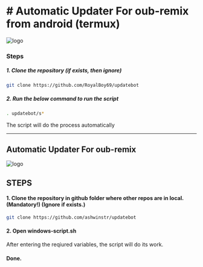 # # Automatic Updater For oub-remix from android (termux)


![logo](https://telegra.ph/file/5d7ae2ff8065f57ee5e4b.jpg)



### Steps

##### 1. Clone the repository (if exists, then ignore)

```bash
git clone https://github.com/RoyalBoy69/updatebot
```

##### 2. Run the below command to run the script

```bash
. updatebot/s*
```

The script will do the process automatically

------------------------------------------------------------------------------------------------------

## Automatic Updater For oub-remix 

![logo](https://telegra.ph/file/54e66c33f8c0e2f215f3a.jpg)

## STEPS

#### 1. Clone the repository in github folder where other repos are in local. (Mandatory!) (Ignore if exists.)

```bash
git clone https://github.com/ashwinstr/updatebot
```

#### 2. Open windows-script.sh
After entering the reqiured variables, the script will do its work.

#### Done.
